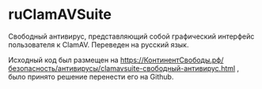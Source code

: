 # ruClamAVSuite
Свободный антивирус, представляющий собой графический интерфейс пользователя к ClamAV. Переведен на русский язык.

Исходный код был размещен на https://КонтинентСвободы.рф/безопасность/антивирусы/clamavsuite-свободный-антивирус.html , было принято решение перенести его на Github.
